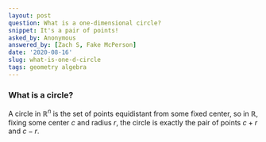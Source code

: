 ```yaml
---
layout: post
question: What is a one-dimensional circle?
snippet: It's a pair of points!
asked_by: Anonymous
answered_by: [Zach S, Fake McPerson]
date: '2020-08-16'
slug: what-is-one-d-circle
tags: geometry algebra 
---
```


### What is a circle?

A circle in $\mathbb{R}^n$ is the set of points equidistant from some fixed center, so in $\mathbb{R}$, fixing some center $c$ and radius $r$, the circle is exactly the pair of points $c+r$ and $c-r$.

